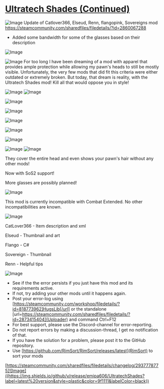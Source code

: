 # [Ultratech Shades (Continued)](https://steamcommunity.com/sharedfiles/filedetails/?id=2937778775)

![Image](https://i.imgur.com/buuPQel.png)
Update of Catlover366, Elseud, Renn, flangopink, Sovereigns mod
https://steamcommunity.com/sharedfiles/filedetails/?id=2860067288

- Added some bandwidth for some of the glasses based on their description

![Image](https://i.imgur.com/pufA0kM.png)
	
![Image](https://i.imgur.com/Z4GOv8H.png)
For too long I have been dreaming of a mod with apparel that provides ample protection while allowing my pawn's heads to still be mostly visible. Unfortunately, the very few mods that did fit this criteria were either outdated or extremely broken. But today, that dream is reality, with the Ultratech Shades mod! Kill all that would oppose you in style!

![Image]( https://imgur.com/Z4vLgpK.png )
![Image]( https://imgur.com/Vhbrppk.png )

![Image]( https://imgur.com/AKwWp70.png )

![Image]( https://imgur.com/1112WXC.png )

![Image]( https://imgur.com/0ixiqOY.png )

![Image]( https://imgur.com/Nq1qr9Y.png )

![Image]( https://imgur.com/R2XQceJ.png )

![Image]( https://imgur.com/w5GJU8H.png )
![Image]( https://imgur.com/AhvE2kf.png )

They cover the entire head and even shows your pawn's hair without any other mods! 

Now with SoS2 support!

More glasses are possibly planned!

![Image]( https://imgur.com/tjOh2Wy.png )

This mod is currently incompatible with Combat Extended. No other incompatibilities are known.

![Image]( https://imgur.com/EELF5ww.png )

CatLover366 - Item description and xml

Elseud - Thumbnail and art

Flango - C#

Sovereign - Thumbnail

Renn - Helpful tips
	
![Image](https://i.imgur.com/PwoNOj4.png)


-  See if the the error persists if you just have this mod and its requirements active.
-  If not, try adding your other mods until it happens again.
-  Post your error-log using [https://steamcommunity.com/workshop/filedetails/?id=818773962]HugsLib[/url] or the standalone [url=https://steamcommunity.com/sharedfiles/filedetails/?id=2873415404](Uploader) and command Ctrl+F12
-  For best support, please use the Discord-channel for error-reporting.
-  Do not report errors by making a discussion-thread, I get no notification of that.
-  If you have the solution for a problem, please post it to the GitHub repository.
-  Use [https://github.com/RimSort/RimSort/releases/latest](RimSort) to sort your mods



[https://steamcommunity.com/sharedfiles/filedetails/changelog/2937778775]![Image]((https://img.shields.io/github/v/release/emipa606/UltratechShades?label=latest%20version&style=plastic&color=9f1111&labelColor=black))
